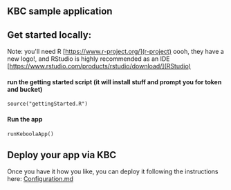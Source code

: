 ## KBC sample application

## Get started locally:

Note: you'll need R [https://www.r-project.org/](r-project) oooh, they have a new logo!, and RStudio is highly recommended as an IDE [https://www.rstudio.com/products/rstudio/download/](RStudio)

#### run the getting started script (it will install stuff and prompt you for token and bucket)
```
source("gettingStarted.R")
```

#### Run the app
```
runKeboolaApp()
```

## Deploy your app via KBC

Once you have it how you like, you can deploy it following the instructions here: [Configuration.md](Configuration.md)